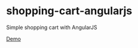 shopping-cart-angularjs
=======================

Simple shopping cart with AngularJS

[Demo](http://fruit-shop-cart.ru)

